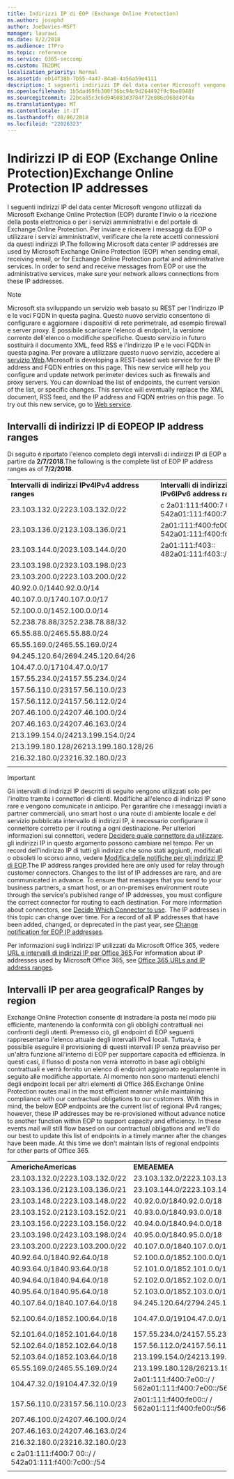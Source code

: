 ```yaml
---
title: Indirizzi IP di EOP (Exchange Online Protection)
ms.author: josephd
author: JoeDavies-MSFT
manager: laurawi
ms.date: 8/2/2018
ms.audience: ITPro
ms.topic: reference
ms.service: O365-seccomp
ms.custom: TN2DMC
localization_priority: Normal
ms.assetid: eb14f38b-7b55-4a47-84a0-4a56a59e4111
description: I seguenti indirizzi IP del data center Microsoft vengono utilizzati da Microsoft Exchange Online Protection (EOP) durante l'invio o la ricezione della posta elettronica o per i servizi amministrativi e del portale di Exchange Online Protection. Per inviare e ricevere i messaggi da EOP o utilizzare i servizi amministrativi, verificare che la rete accetti connessioni da questi indirizzi IP.
ms.openlocfilehash: 1b5dad69fb300f36bc94c9d264492f9c9be8948f
ms.sourcegitcommit: 22bca85c3c6d946083d3784f72e886c068d49f4a
ms.translationtype: MT
ms.contentlocale: it-IT
ms.lasthandoff: 08/06/2018
ms.locfileid: "22026323"
---
```

# <a name="exchange-online-protection-ip-addresses"></a><span data-ttu-id="20503-104">Indirizzi IP di EOP (Exchange Online Protection)</span><span class="sxs-lookup"><span data-stu-id="20503-104">Exchange Online Protection IP addresses</span></span>

<span data-ttu-id="20503-p102">I seguenti indirizzi IP del data center Microsoft vengono utilizzati da Microsoft Exchange Online Protection (EOP) durante l'invio o la ricezione della posta elettronica o per i servizi amministrativi e del portale di Exchange Online Protection. Per inviare e ricevere i messaggi da EOP o utilizzare i servizi amministrativi, verificare che la rete accetti connessioni da questi indirizzi IP.</span><span class="sxs-lookup"><span data-stu-id="20503-p102">The following Microsoft data center IP addresses are used by Microsoft Exchange Online Protection (EOP) when sending email, receiving email, or for Exchange Online Protection portal and administrative services. In order to send and receive messages from EOP or use the administrative services, make sure your network allows connections from these IP addresses.</span></span>
 
> [!NOTE]
> <span data-ttu-id="20503-p103">Microsoft sta sviluppando un servizio web basato su REST per l'indirizzo IP e le voci FQDN in questa pagina. Questo nuovo servizio consentono di configurare e aggiornare i dispositivi di rete perimetrale, ad esempio firewall e server proxy. È possibile scaricare l'elenco di endpoint, la versione corrente dell'elenco o modifiche specifiche. Questo servizio in futuro sostituirà il documento XML, feed RSS e l'indirizzo IP e le voci FQDN in questa pagina. Per provare a utilizzare questo nuovo servizio, accedere al [servizio Web](https://support.office.com/article/managing-office-365-endpoints-99cab9d4-ef59-4207-9f2b-3728eb46bf9a#webservice).</span><span class="sxs-lookup"><span data-stu-id="20503-p103">Microsoft is developing a REST-based web service for the IP address and FQDN entries on this page. This new service will help you configure and update network perimeter devices such as firewalls and proxy servers. You can download the list of endpoints, the current version of the list, or specific changes. This service will eventually replace the XML document, RSS feed, and the IP address and FQDN entries on this page. To try out this new service, go to [Web service](https://support.office.com/article/managing-office-365-endpoints-99cab9d4-ef59-4207-9f2b-3728eb46bf9a#webservice).</span></span> 
 
## <a name="eop-ip-address-ranges"></a><span data-ttu-id="20503-112">Intervalli di indirizzi IP di EOP</span><span class="sxs-lookup"><span data-stu-id="20503-112">EOP IP address ranges</span></span>

<span data-ttu-id="20503-113">Di seguito è riportato l'elenco completo degli intervalli di indirizzi IP di EOP a partire da **2/7/2018**.</span><span class="sxs-lookup"><span data-stu-id="20503-113">The following is the complete list of EOP IP address ranges as of **7/2/2018**.</span></span> 

||||
|:-----|:-----|:-----|
|<span data-ttu-id="20503-114">**Intervalli di indirizzi IPv4**</span><span class="sxs-lookup"><span data-stu-id="20503-114">**IPv4 address ranges**</span></span> <br/> |<span data-ttu-id="20503-115">**Intervalli di indirizzi IPv6**</span><span class="sxs-lookup"><span data-stu-id="20503-115">**IPv6 address ranges**</span></span> <br/> |
| <span data-ttu-id="20503-116">23.103.132.0/22</span><span class="sxs-lookup"><span data-stu-id="20503-116">23.103.132.0/22</span></span> | <span data-ttu-id="20503-117">c 2a01:111:f400:7 00::/ / 54</span><span class="sxs-lookup"><span data-stu-id="20503-117">2a01:111:f400:7c00::/54</span></span> |
| <span data-ttu-id="20503-118">23.103.136.0/21</span><span class="sxs-lookup"><span data-stu-id="20503-118">23.103.136.0/21</span></span> | <span data-ttu-id="20503-119">2a01:111:f400:fc00::/ / 54</span><span class="sxs-lookup"><span data-stu-id="20503-119">2a01:111:f400:fc00::/54</span></span> |
| <span data-ttu-id="20503-120">23.103.144.0/20</span><span class="sxs-lookup"><span data-stu-id="20503-120">23.103.144.0/20</span></span> | <span data-ttu-id="20503-121">2a01:111:f403:: 48</span><span class="sxs-lookup"><span data-stu-id="20503-121">2a01:111:f403::/48</span></span> |
| <span data-ttu-id="20503-122">23.103.198.0/23</span><span class="sxs-lookup"><span data-stu-id="20503-122">23.103.198.0/23</span></span> |  |
| <span data-ttu-id="20503-123">23.103.200.0/22</span><span class="sxs-lookup"><span data-stu-id="20503-123">23.103.200.0/22</span></span> |  |
| <span data-ttu-id="20503-124">40.92.0.0/14</span><span class="sxs-lookup"><span data-stu-id="20503-124">40.92.0.0/14</span></span> |  |
| <span data-ttu-id="20503-125">40.107.0.0/17</span><span class="sxs-lookup"><span data-stu-id="20503-125">40.107.0.0/17</span></span> |  |
| <span data-ttu-id="20503-126">52.100.0.0/14</span><span class="sxs-lookup"><span data-stu-id="20503-126">52.100.0.0/14</span></span> |  |
| <span data-ttu-id="20503-127">52.238.78.88/32</span><span class="sxs-lookup"><span data-stu-id="20503-127">52.238.78.88/32</span></span> |  |
| <span data-ttu-id="20503-128">65.55.88.0/24</span><span class="sxs-lookup"><span data-stu-id="20503-128">65.55.88.0/24</span></span> |  |
| <span data-ttu-id="20503-129">65.55.169.0/24</span><span class="sxs-lookup"><span data-stu-id="20503-129">65.55.169.0/24</span></span> |  |
| <span data-ttu-id="20503-130">94.245.120.64/26</span><span class="sxs-lookup"><span data-stu-id="20503-130">94.245.120.64/26</span></span> |  |
| <span data-ttu-id="20503-131">104.47.0.0/17</span><span class="sxs-lookup"><span data-stu-id="20503-131">104.47.0.0/17</span></span> |  |
| <span data-ttu-id="20503-132">157.55.234.0/24</span><span class="sxs-lookup"><span data-stu-id="20503-132">157.55.234.0/24</span></span> |  |
| <span data-ttu-id="20503-133">157.56.110.0/23</span><span class="sxs-lookup"><span data-stu-id="20503-133">157.56.110.0/23</span></span> |  |
| <span data-ttu-id="20503-134">157.56.112.0/24</span><span class="sxs-lookup"><span data-stu-id="20503-134">157.56.112.0/24</span></span> |  |
| <span data-ttu-id="20503-135">207.46.100.0/24</span><span class="sxs-lookup"><span data-stu-id="20503-135">207.46.100.0/24</span></span> |  |
| <span data-ttu-id="20503-136">207.46.163.0/24</span><span class="sxs-lookup"><span data-stu-id="20503-136">207.46.163.0/24</span></span> |  |
| <span data-ttu-id="20503-137">213.199.154.0/24</span><span class="sxs-lookup"><span data-stu-id="20503-137">213.199.154.0/24</span></span> |  |
| <span data-ttu-id="20503-138">213.199.180.128/26</span><span class="sxs-lookup"><span data-stu-id="20503-138">213.199.180.128/26</span></span> |  |
| <span data-ttu-id="20503-139">216.32.180.0/23</span><span class="sxs-lookup"><span data-stu-id="20503-139">216.32.180.0/23</span></span> |  |
||||
 
> [!IMPORTANT]
> <span data-ttu-id="20503-p104">Gli intervalli di indirizzi IP descritti di seguito vengono utilizzati solo per l'inoltro tramite i connettori di clienti. Modifiche all'elenco di indirizzi IP sono rare e vengono comunicate in anticipo. Per garantire che i messaggi inviati a partner commerciali, uno smart host o una route di ambiente locale e del servizio pubblicata intervallo di indirizzi IP, è necessario configurare il connettore corretto per il routing a ogni destinazione. Per ulteriori informazioni sui connettori, vedere [Decidere quale connettore da utilizzare](https://docs.microsoft.com/exchange/mail-flow-best-practices/use-connectors-to-configure-mail-flow/set-up-connectors-to-route-mail). gli indirizzi IP in questo argomento possono cambiare nel tempo. Per un record dell'indirizzo IP di tutti gli indirizzi che sono stati aggiunti, modificati o obsoleti lo scorso anno, vedere [Modifica delle notifiche per gli indirizzi IP di EOP](change-notification-for-eop-ip-addresses.md).</span><span class="sxs-lookup"><span data-stu-id="20503-p104">The IP address ranges provided here are only used for relay through customer connectors. Changes to the list of IP addresses are rare, and are communicated in advance. To ensure that messages that you send to your business partners, a smart host, or an on-premises environment route through the service's published range of IP addresses, you must configure the correct connector for routing to each destination. For more information about connectors, see [Decide Which Connector to use](https://docs.microsoft.com/exchange/mail-flow-best-practices/use-connectors-to-configure-mail-flow/set-up-connectors-to-route-mail).  The IP addresses in this topic can change over time. For a record of all IP addresses that have been added, changed, or deprecated in the past year, see [Change notification for EOP IP addresses](change-notification-for-eop-ip-addresses.md).</span></span> 
 
<span data-ttu-id="20503-146">Per informazioni sugli indirizzi IP utilizzati da Microsoft Office 365, vedere [URL e intervalli di indirizzi IP per Office 365](https://go.microsoft.com/fwlink/p/?LinkId=324165).</span><span class="sxs-lookup"><span data-stu-id="20503-146">For information about IP addresses used by Microsoft Office 365, see [Office 365 URLs and IP address ranges](https://go.microsoft.com/fwlink/p/?LinkId=324165).</span></span>
 
## <a name="ip-ranges-by-region"></a><span data-ttu-id="20503-147">Intervalli IP per area geografica</span><span class="sxs-lookup"><span data-stu-id="20503-147">IP Ranges by region</span></span>

<span data-ttu-id="20503-p105">Exchange Online Protection consente di instradare la posta nel modo più efficiente, mantenendo la conformità con gli obblighi contrattuali nei confronti degli utenti. Premesso ciò, gli endpoint di EOP seguenti rappresentano l'elenco attuale degli intervalli IPv4 locali. Tuttavia, è possibile eseguire il provisioning di questi intervalli IP senza preavviso per un'altra funzione all'interno di EOP per supportare capacità ed efficienza. In questi casi, il flusso di posta non verrà interrotto in base agli obblighi contrattuali e verrà fornito un elenco di endpoint aggiornato regolarmente in seguito alle modifiche apportate. Al momento non sono mantenuti elenchi degli endpoint locali per altri elementi di Office 365.</span><span class="sxs-lookup"><span data-stu-id="20503-p105">Exchange Online Protection routes mail in the most efficient manner while maintaining compliance with our contractual obligations to our customers. With this in mind, the below EOP endpoints are the current list of regional IPv4 ranges; however, these IP addresses may be re-provisioned without advance notice to another function within EOP to support capacity and efficiency. In these events mail will still flow based on our contractual obligations and we'll do our best to update this list of endpoints in a timely manner after the changes have been made. At this time we don't maintain lists of regional endpoints for other parts of Office 365.</span></span>
 
||||
|:-----|:-----|:-----|
|<span data-ttu-id="20503-152">**Americhe**</span><span class="sxs-lookup"><span data-stu-id="20503-152">**Americas**</span></span> <br/> |<span data-ttu-id="20503-153">**EMEA**</span><span class="sxs-lookup"><span data-stu-id="20503-153">**EMEA**</span></span> <br/> |<span data-ttu-id="20503-154">**APAC**</span><span class="sxs-lookup"><span data-stu-id="20503-154">**APAC**</span></span> <br/> |
| <span data-ttu-id="20503-155">23.103.132.0/22</span><span class="sxs-lookup"><span data-stu-id="20503-155">23.103.132.0/22</span></span> | <span data-ttu-id="20503-156">23.103.132.0/22</span><span class="sxs-lookup"><span data-stu-id="20503-156">23.103.132.0/22</span></span> |<span data-ttu-id="20503-157">23.103.136.0/21</span><span class="sxs-lookup"><span data-stu-id="20503-157">23.103.136.0/21</span></span> |
| <span data-ttu-id="20503-158">23.103.136.0/21</span><span class="sxs-lookup"><span data-stu-id="20503-158">23.103.136.0/21</span></span> | <span data-ttu-id="20503-159">23.103.144.0/22</span><span class="sxs-lookup"><span data-stu-id="20503-159">23.103.144.0/22</span></span> |<span data-ttu-id="20503-160">23.103.152.0/22</span><span class="sxs-lookup"><span data-stu-id="20503-160">23.103.152.0/22</span></span> |
| <span data-ttu-id="20503-161">23.103.148.0/22</span><span class="sxs-lookup"><span data-stu-id="20503-161">23.103.148.0/22</span></span> | <span data-ttu-id="20503-162">40.92.0.0/18</span><span class="sxs-lookup"><span data-stu-id="20503-162">40.92.0.0/18</span></span> |<span data-ttu-id="20503-163">40.92.128.0/17</span><span class="sxs-lookup"><span data-stu-id="20503-163">40.92.128.0/17</span></span> |
| <span data-ttu-id="20503-164">23.103.152.0/21</span><span class="sxs-lookup"><span data-stu-id="20503-164">23.103.152.0/21</span></span> | <span data-ttu-id="20503-165">40.93.0.0/18</span><span class="sxs-lookup"><span data-stu-id="20503-165">40.93.0.0/18</span></span> |<span data-ttu-id="20503-166">40.93.128.0/17</span><span class="sxs-lookup"><span data-stu-id="20503-166">40.93.128.0/17</span></span> |
| <span data-ttu-id="20503-167">23.103.156.0/22</span><span class="sxs-lookup"><span data-stu-id="20503-167">23.103.156.0/22</span></span> | <span data-ttu-id="20503-168">40.94.0.0/18</span><span class="sxs-lookup"><span data-stu-id="20503-168">40.94.0.0/18</span></span> |<span data-ttu-id="20503-169">40.94.128.0/17</span><span class="sxs-lookup"><span data-stu-id="20503-169">40.94.128.0/17</span></span> |
| <span data-ttu-id="20503-170">23.103.198.0/24</span><span class="sxs-lookup"><span data-stu-id="20503-170">23.103.198.0/24</span></span> | <span data-ttu-id="20503-171">40.95.0.0/18</span><span class="sxs-lookup"><span data-stu-id="20503-171">40.95.0.0/18</span></span> |<span data-ttu-id="20503-172">40.95.128.0/17</span><span class="sxs-lookup"><span data-stu-id="20503-172">40.95.128.0/17</span></span> |
| <span data-ttu-id="20503-173">23.103.200.0/22</span><span class="sxs-lookup"><span data-stu-id="20503-173">23.103.200.0/22</span></span> | <span data-ttu-id="20503-174">40.107.0.0/18</span><span class="sxs-lookup"><span data-stu-id="20503-174">40.107.0.0/18</span></span> |<span data-ttu-id="20503-175">52.100.128.0/17</span><span class="sxs-lookup"><span data-stu-id="20503-175">52.100.128.0/17</span></span> |
| <span data-ttu-id="20503-176">40.92.64.0/18</span><span class="sxs-lookup"><span data-stu-id="20503-176">40.92.64.0/18</span></span> | <span data-ttu-id="20503-177">52.100.0.0/18</span><span class="sxs-lookup"><span data-stu-id="20503-177">52.100.0.0/18</span></span> |<span data-ttu-id="20503-178">52.101.128.0/17</span><span class="sxs-lookup"><span data-stu-id="20503-178">52.101.128.0/17</span></span> |
| <span data-ttu-id="20503-179">40.93.64.0/18</span><span class="sxs-lookup"><span data-stu-id="20503-179">40.93.64.0/18</span></span> | <span data-ttu-id="20503-180">52.101.0.0/18</span><span class="sxs-lookup"><span data-stu-id="20503-180">52.101.0.0/18</span></span> |<span data-ttu-id="20503-181">52.102.128.0/17</span><span class="sxs-lookup"><span data-stu-id="20503-181">52.102.128.0/17</span></span> |
| <span data-ttu-id="20503-182">40.94.64.0/18</span><span class="sxs-lookup"><span data-stu-id="20503-182">40.94.64.0/18</span></span> | <span data-ttu-id="20503-183">52.102.0.0/18</span><span class="sxs-lookup"><span data-stu-id="20503-183">52.102.0.0/18</span></span> |<span data-ttu-id="20503-184">52.103.128.0/17</span><span class="sxs-lookup"><span data-stu-id="20503-184">52.103.128.0/17</span></span> |
| <span data-ttu-id="20503-185">40.95.64.0/18</span><span class="sxs-lookup"><span data-stu-id="20503-185">40.95.64.0/18</span></span> | <span data-ttu-id="20503-186">52.103.0.0/18</span><span class="sxs-lookup"><span data-stu-id="20503-186">52.103.0.0/18</span></span> |<span data-ttu-id="20503-187">65.55.88.0/24</span><span class="sxs-lookup"><span data-stu-id="20503-187">65.55.88.0/24</span></span> |
| <span data-ttu-id="20503-188">40.107.64.0/18</span><span class="sxs-lookup"><span data-stu-id="20503-188">40.107.64.0/18</span></span> | <span data-ttu-id="20503-189">94.245.120.64/27</span><span class="sxs-lookup"><span data-stu-id="20503-189">94.245.120.64/27</span></span> |<span data-ttu-id="20503-190">104.47.64.0/18</span><span class="sxs-lookup"><span data-stu-id="20503-190">104.47.64.0/18</span></span> |
| <span data-ttu-id="20503-191">52.100.64.0/18</span><span class="sxs-lookup"><span data-stu-id="20503-191">52.100.64.0/18</span></span> | <span data-ttu-id="20503-192">104.47.0.0/19</span><span class="sxs-lookup"><span data-stu-id="20503-192">104.47.0.0/19</span></span> |<span data-ttu-id="20503-193">c 2a01:111:f400:7 00::/ / 54</span><span class="sxs-lookup"><span data-stu-id="20503-193">2a01:111:f400:7c00::/54</span></span> |
| <span data-ttu-id="20503-194">52.101.64.0/18</span><span class="sxs-lookup"><span data-stu-id="20503-194">52.101.64.0/18</span></span> | <span data-ttu-id="20503-195">157.55.234.0/24</span><span class="sxs-lookup"><span data-stu-id="20503-195">157.55.234.0/24</span></span> |  |
| <span data-ttu-id="20503-196">52.102.64.0/18</span><span class="sxs-lookup"><span data-stu-id="20503-196">52.102.64.0/18</span></span> | <span data-ttu-id="20503-197">157.56.112.0/24</span><span class="sxs-lookup"><span data-stu-id="20503-197">157.56.112.0/24</span></span> | |
| <span data-ttu-id="20503-198">52.103.64.0/18</span><span class="sxs-lookup"><span data-stu-id="20503-198">52.103.64.0/18</span></span> | <span data-ttu-id="20503-199">213.199.154.0/24</span><span class="sxs-lookup"><span data-stu-id="20503-199">213.199.154.0/24</span></span> | |
| <span data-ttu-id="20503-200">65.55.169.0/24</span><span class="sxs-lookup"><span data-stu-id="20503-200">65.55.169.0/24</span></span> | <span data-ttu-id="20503-201">213.199.180.128/26</span><span class="sxs-lookup"><span data-stu-id="20503-201">213.199.180.128/26</span></span> | |
| <span data-ttu-id="20503-202">104.47.32.0/19</span><span class="sxs-lookup"><span data-stu-id="20503-202">104.47.32.0/19</span></span> | <span data-ttu-id="20503-203">2a01:111:f400:7e00::/ / 56</span><span class="sxs-lookup"><span data-stu-id="20503-203">2a01:111:f400:7e00::/56</span></span> | |
| <span data-ttu-id="20503-204">157.56.110.0/23</span><span class="sxs-lookup"><span data-stu-id="20503-204">157.56.110.0/23</span></span> | <span data-ttu-id="20503-205">2a01:111:f400:fe00::/ / 56</span><span class="sxs-lookup"><span data-stu-id="20503-205">2a01:111:f400:fe00::/56</span></span> | |
| <span data-ttu-id="20503-206">207.46.100.0/24</span><span class="sxs-lookup"><span data-stu-id="20503-206">207.46.100.0/24</span></span> |  | |
| <span data-ttu-id="20503-207">207.46.163.0/24</span><span class="sxs-lookup"><span data-stu-id="20503-207">207.46.163.0/24</span></span> |  | |
| <span data-ttu-id="20503-208">216.32.180.0/23</span><span class="sxs-lookup"><span data-stu-id="20503-208">216.32.180.0/23</span></span> |  | |
| <span data-ttu-id="20503-209">c 2a01:111:f400:7 00::/ / 54</span><span class="sxs-lookup"><span data-stu-id="20503-209">2a01:111:f400:7c00::/54</span></span> |  | |
||||
